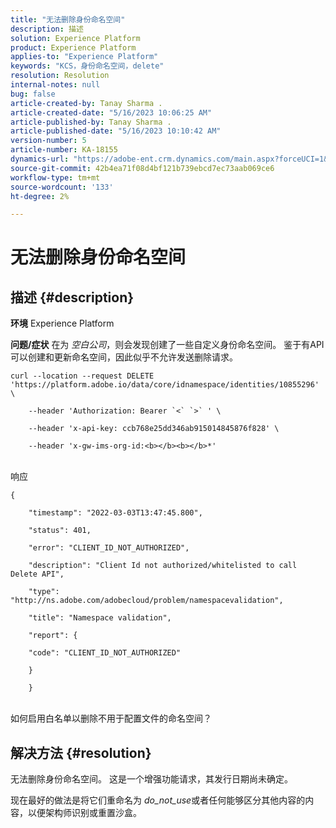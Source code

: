 ```yaml
---
title: "无法删除身份命名空间"
description: 描述
solution: Experience Platform
product: Experience Platform
applies-to: "Experience Platform"
keywords: "KCS，身份命名空间，delete"
resolution: Resolution
internal-notes: null
bug: false
article-created-by: Tanay Sharma .
article-created-date: "5/16/2023 10:06:25 AM"
article-published-by: Tanay Sharma .
article-published-date: "5/16/2023 10:10:42 AM"
version-number: 5
article-number: KA-18155
dynamics-url: "https://adobe-ent.crm.dynamics.com/main.aspx?forceUCI=1&pagetype=entityrecord&etn=knowledgearticle&id=5e95044c-d1f3-ed11-8848-6045bd006079"
source-git-commit: 42b4ea71f08d4bf121b739ebcd7ec73aab069ce6
workflow-type: tm+mt
source-wordcount: '133'
ht-degree: 2%

---
```


# 无法删除身份命名空间

## 描述 {#description}

<b>环境</b>
Experience Platform


<b>问题/症状</b>
在为 *空白公司*，则会发现创建了一些自定义身份命名空间。 鉴于有API可以创建和更新命名空间，因此似乎不允许发送删除请求。


```
curl --location --request DELETE 'https://platform.adobe.io/data/core/idnamespace/identities/10855296' \

    --header 'Authorization: Bearer `<` `>` ' \

    --header 'x-api-key: ccb768e25dd346ab915014845876f828' \

    --header 'x-gw-ims-org-id:<b></b><b></b>*'
```


<br>响应<br>

```
{

    "timestamp": "2022-03-03T13:47:45.800",

    "status": 401,

    "error": "CLIENT_ID_NOT_AUTHORIZED",

    "description": "Client Id not authorized/whitelisted to call Delete API",

    "type": "http://ns.adobe.com/adobecloud/problem/namespacevalidation",

    "title": "Namespace validation",

    "report": {

    "code": "CLIENT_ID_NOT_AUTHORIZED"

    }

    }
```


<br>如何启用白名单以删除不用于配置文件的命名空间？<br>



## 解决方法 {#resolution}


无法删除身份命名空间。 这是一个增强功能请求，其发行日期尚未确定。

现在最好的做法是将它们重命名为 *do_not_use*&#x200B;或者任何能够区分其他内容的内容，以便架构师识别或重置沙盒。
